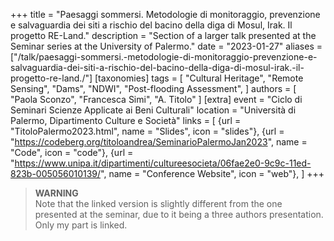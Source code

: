 +++
title = "Paesaggi sommersi. Metodologie di monitoraggio, prevenzione e salvaguardia dei siti a rischio del bacino della diga di Mosul, Irak. Il progetto RE-Land."
description = "Section of a larger talk presented at the Seminar series at the University of Palermo."
date = "2023-01-27"
aliases = ["/talk/paesaggi-sommersi.-metodologie-di-monitoraggio-prevenzione-e-salvaguardia-dei-siti-a-rischio-del-bacino-della-diga-di-mosul-irak.-il-progetto-re-land./"]
[taxonomies]
tags = [
  "Cultural Heritage",
  "Remote Sensing",
  "Dams",
  "NDWI",
  "Post-flooding Assessment",
]
authors = [ "Paola Sconzo", "Francesca Simi", "A. Titolo" ]
[extra]
event = "Ciclo di Seminari Scienze Applicate ai Beni Culturali"
location = "Università di Palermo, Dipartimento Culture e Società"
links = [
    {url = "TitoloPalermo2023.html", name = "Slides", icon = "slides"},
    {url = "https://codeberg.org/titoloandrea/SeminarioPalermoJan2023", name = "Code", icon = "code"},
    {url = "https://www.unipa.it/dipartimenti/cultureesocieta/06fae2e0-9c9c-11ed-823b-005056010139/", name = "Conference Website", icon = "web"},
]
+++

> **WARNING**   
> Note that the linked version is slightly different from the one presented at the seminar, due to it being a three authors presentation. Only my part is linked. 
